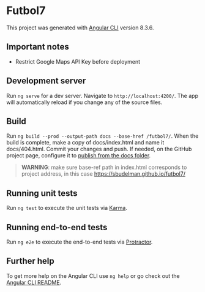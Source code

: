 # Futbol7

This project was generated with [Angular CLI](https://github.com/angular/angular-cli) version 8.3.6.

## Important notes

- Restrict Google Maps API Key before deployment

## Development server

Run `ng serve` for a dev server. Navigate to `http://localhost:4200/`. The app will automatically reload if you change any of the source files.

## Build

Run `ng build --prod --output-path docs --base-href /futbol7/`. When the build is complete, make a copy of docs/index.html and name it docs/404.html. Commit your changes and push. If needed, on the GitHub project page, configure it to [publish from the docs folder](https://help.github.com/articles/configuring-a-publishing-source-for-github-pages/#publishing-your-github-pages-site-from-a-docs-folder-on-your-master-branch).

> **WARNING**: make sure base-ref path in index.html corresponds to project address, in this case https://sbudelman.github.io/futbol7/

## Running unit tests

Run `ng test` to execute the unit tests via [Karma](https://karma-runner.github.io).

## Running end-to-end tests

Run `ng e2e` to execute the end-to-end tests via [Protractor](http://www.protractortest.org/).

## Further help

To get more help on the Angular CLI use `ng help` or go check out the [Angular CLI README](https://github.com/angular/angular-cli/blob/master/README.md).
